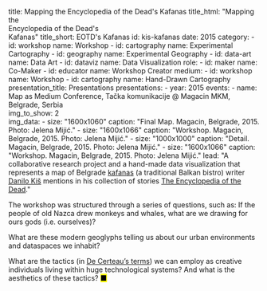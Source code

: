 title: Mapping the Encyclopedia of the Dead's Kafanas
title_html: "Mapping the<br>Encyclopedia of the Dead's<br>Kafanas"
title_short: EOTD's Kafanas
id: kis-kafanas
date: 2015
category: 
    - id: workshop
      name: Workshop
    - id: cartography
      name: Experimental Cartography
    - id: geography
      name: Experimental Geography
    - id: data-art
      name: Data Art
    - id: dataviz
      name: Data Visualization
role:
    - id: maker
      name: Co-Maker
    - id: educator
      name: Workshop Creator
medium:
    - id: workshop
      name: Workshop
    - id: cartography
      name: Hand-Drawn Cartography
presentation_title: Presentations
presentations:
    - year: 2015
      events:
        - name: Map as Medium Conference, Tačka komunikacije @ Magacin MKM, Belgrade, Serbia      
img_to_show: 2       
img_data:
    - size: "1600x1060"
      caption: "Final Map. Magacin, Belgrade, 2015. Photo: Jelena Mijić."
    - size: "1600x1066"
      caption: "Workshop. Magacin, Belgrade, 2015. Photo: Jelena Mijić."
    - size: "1000x1000"
      caption: "Detail. Magacin, Belgrade, 2015. Photo: Jelena Mijić."
    - size: "1600x1066"
      caption: "Workshop. Magacin, Belgrade, 2015. Photo: Jelena Mijić."
lead: "A collaborative research project and a hand-made data visualization that represents a map of Belgrade <a href='https://en.wikipedia.org/wiki/Kafana' target='_blank'>kafanas</a> (a traditional Balkan bistro) writer <a href='https://en.wikipedia.org/wiki/Danilo_Ki%C5%A1' target='_blank'>Danilo Kiš</a> mentions in his collection of stories <a href='https://en.wikipedia.org/wiki/The_Encyclopedia_of_the_Dead' target='_blank'>The Encyclopedia of the Dead</a>."

The workshop was structured through a series of questions, such as: If the people of old Nazca drew monkeys and whales, what are we drawing for ours gods (i.e. ourselves)? 

What are these modern geoglyphs telling us about our urban environments and dataspaces we inhabit? 

What are the tactics (in <a href="https://monoskop.org/images/2/2a/De_Certeau_Michel_The_Practice_of_Everyday_Life.pdf" target="_blank">De Certeau’s terms</a>) we can employ as creative individuals living within huge technological systems? And what is the aesthetics of these tactics? <mark>&#9632;</mark>